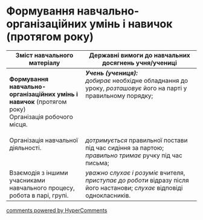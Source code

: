 <div id="hypercomments_widget" class="js-hypercomments-widget invisible"></div>

# Формування навчально-організаційних умінь і навичок (протягом року) 

<table>
  <tr>
    <td width="40%" align="center"><b>Зміст навчального матеріалу</b></td>
    <td width="60%" align="center"><b>Державні вимоги до навчальних досягнень учня/учениці</b></td>
  </tr>
<tbody>
  <tr>
    <td width="40%" style="vertical-align:top !important;">
    <p><b>Формування навчально-організаційних умінь і навичок</b> (протягом року)<br>
Організація робочого місця.</td>
    <td width="60%" style="vertical-align:top !important;">
<i><b>Учень (учениця):</b></i><br>
<i>добирає</i> необхідне обладнання до уроку, <i>розташовує</i> його на парті у правильному порядку;</td>
  </tr>
  <tr>
    <td width="40%" style="vertical-align:top !important;">
Організація навчальної діяльності.</td>
    <td width="60%" style="vertical-align:top !important;">
<i>дотримується</i> правильної постави під час сидіння за партою; <i>правильно тримає</i> ручку під час письма; </td>
  </tr>
  <tr>
    <td width="40%" style="vertical-align:top !important;">
Взаємодія з іншими учасниками навчального процесу, робота в парі, групі.</td>
    <td width="60%" style="vertical-align:top !important;">
<i>уважно слухає і розуміє</i> вчителя, <i>приступає до роботи</i> відразу після його настанови; <i>слухає</i> відповіді однокласників.</td>
  </tr>
</tbody>
</table>

<div class="js-hypercomments-container">
<a href="http://hypercomments.com" class="hc-link" title="comments widget">comments powered by HyperComments</a>
</div>
